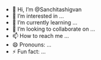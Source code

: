 - 👋 Hi, I’m @Sanchitashigvan
- 👀 I’m interested in ...
- 🌱 I’m currently learning ...
- 💞️ I’m looking to collaborate on ...
- 📫 How to reach me ...
- 😄 Pronouns: ...
- ⚡ Fun fact: ...

<!---
Sanchitashigvan/Sanchitashigvan is a ✨ special ✨ repository because its `README.md` (this file) appears on your GitHub profile.
You can click the Preview link to take a look at your changes.
--->
